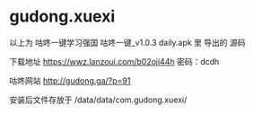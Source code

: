 # gudong.xuexi
以上为 咕咚一键学习强国 咕咚一键_v1.0.3 daily.apk 里 导出的 源码

下载地址 https://wwz.lanzoui.com/b02oji44h 密码：dcdh

咕咚网站 http://gudong.ga/?p=91

安装后文件存放于 /data/data/com.gudong.xuexi/
